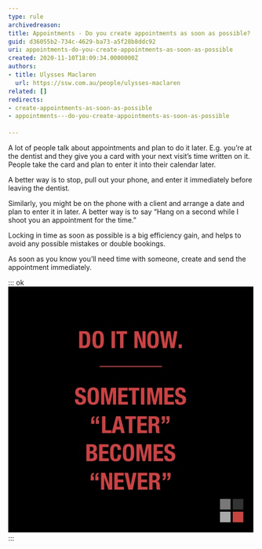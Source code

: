 ```yaml
---
type: rule
archivedreason: 
title: Appointments - Do you create appointments as soon as possible?
guid: d36055b2-734c-4629-ba73-a5f28b8ddc92
uri: appointments-do-you-create-appointments-as-soon-as-possible
created: 2020-11-10T18:09:34.0000000Z
authors:
- title: Ulysses Maclaren
  url: https://ssw.com.au/people/ulysses-maclaren
related: []
redirects:
- create-appointments-as-soon-as-possible
- appointments---do-you-create-appointments-as-soon-as-possible

---
```


A lot of people talk about appointments and plan to do it later. E.g. you’re at the dentist and they give you a card with your next visit’s time written on it. People take the card and plan to enter it into their calendar later.

<!--endintro-->

A better way is to stop, pull out your phone, and enter it immediately before leaving the dentist.

Similarly, you might be on the phone with a client and arrange a date and plan to enter it in later. A better way is to say “Hang on a second while I shoot you an appointment for the time.”

Locking in time as soon as possible is a big efficiency gain, and helps to avoid any possible mistakes or double bookings.

As soon as you know you’ll need time with someone, create and send the appointment immediately.


::: ok  
![](ssw-do-it-now.jpg)  
:::
